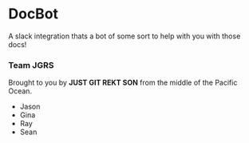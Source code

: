 # DocBot

A slack integration thats a bot of some sort to help with you with those docs!

### Team JGRS

Brought to you by **JUST GIT REKT SON** from the middle of the Pacific Ocean.

- Jason
- Gina
- Ray
- Sean

